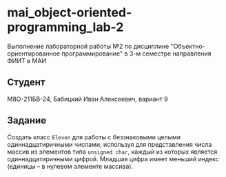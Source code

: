 # mai_object-oriented-programming_lab-2
Выполнение лабораторной работы №2 по дисциплине "Объектно-ориентированное программирование" в 3-м семестре направления ФИИТ в МАИ


## Студент
М8О-211БВ-24, Бабицкий Иван Алексеевич, вариант 9


## Задание
Создать класс `Eleven` для работы с беззнаковыми целыми одиннадцатиричными числами,
используя для представления числа массив из элементов типа `unsigned char`,
каждый из которых является одиннадцатиричными цифрой.
Младшая цифра имеет меньший индекс (единицы – в нулевом элементе массива). 
